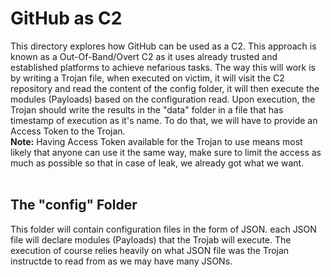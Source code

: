 # GitHub as C2

This directory explores how GitHub can be used as a C2. This approach is known as a Out-Of-Band/Overt C2 as it uses already trusted and established platforms to achieve nefarious tasks. The way this will work is 
by writing a Trojan file, when executed on victim, it will visit the C2 repository and read the content of the config folder, it will then execute the modules (Payloads) based on the configuration read. Upon execution, 
the Trojan should write the results in the "data" folder in a file that has timestamp of execution as it's name. To do that, we will have to provide an Access Token to the Trojan.<br>
<b>Note:</b> Having Access Token available for the Trojan to use means most likely that anyone can use it the same way, make sure to limit the access as much as possible so that in case of leak, we already got what we 
want.
<br>
<br>

## The "config" Folder
This folder will contain configuration files in the form of JSON. each JSON file will declare modules (Payloads) that the Trojab will execute. The execution of course relies heavily on what JSON file was the 
Trojan instructde to read from as we may have many JSONs.

